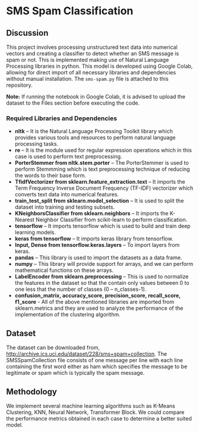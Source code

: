 # SMS Spam Classification

## Discussion

This project involves processing unstructured text data into numerical vectors and creating a classifier to detect whether an SMS message is spam or not. This is implemented making use of Natural Language Processing libraries in python. This model is developed using Google Colab, allowing for direct import of all necessary libraries and dependencies without manual installation. The `sms-spam.py` file is attached to this repository.

**Note:** If running the notebook in Google Colab, it is advised to upload the dataset to the Files section before executing the code.

### Required Libraries and Dependencies

  - **nltk** – It is the Natural Language Processing Toolkit library which provides various tools and resources to perform natural language processing tasks.
  - **re** – It is the module used for regular expression operations which in this case is used to perform text preprocessing.
  - **PorterStemmer from nltk.stem.porter** – The PorterStemmer is used to perform Stemmming which is text preprocessing technique of reducing the words to their base form.
  - **TfidfVectorizer from sklearn.feature_extraction.text** – It imports the Term Frequency Inverse Document Frequency (TF-IDF) vectorizer which converts text data into numerical features.
  - **train_test_split from sklearn.model_selection** – It is used to split the dataset into training and testing subsets.
  - **KNeighborsClassifier from sklearn.neighbors** – It imports the K-Nearest Neighbor Classifier from scikit-learn to perform classification.
  - **tensorflow** – It imports tensorflow which is used to build and train deep learning models.
  - **keras from tensorflow** – It imports keras library from tensorflow.
  - **Input, Dense from tensorflow.keras.layers** – To import layers from keras.
  - **pandas** – This library is used to import the datasets as a data frame.
  - **numpy** – This library will provide support for arrays, and we can perform mathematical functions on these arrays.
  - **LabelEncoder from sklearn.preprocessing** – This is used to normalize the features in the dataset so that the contain only values between 0 to one less that the number of classes (0 – n_classes-1).
  - **confusion_matrix, accuracy_score, precision_score, recall_score, f1_score** - All of the above mentioned libraries are imported from sklearn.metrics and they are used to analyze the performance of the implementation of the clustering algorithm.

## Dataset

The dataset can be downloaded from, http://archive.ics.uci.edu/dataset/228/sms+spam+collection. The SMSSpamCollection file consists of one message per line with each line containing the first word either as ham which specifies the message to be legitimate or spam which is typically the spam message.

## Methodology

We implement several machine learning algorithms such as K-Means Clustering, KNN, Neural Network, Transformer Block. We could compare the performance metrics obtained in each case to determine a better suited model.

